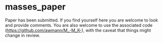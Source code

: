 # masses_paper

Paper has been submitted. If you find yourself here you are welcome to look and provide comments. You are also welcome to use the associated code (https://github.com/awmann/M_-M_K-), with the caveat that things might change in review.